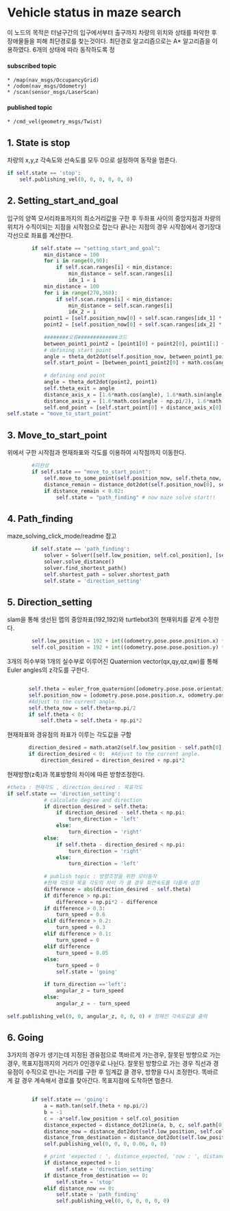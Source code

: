 
# Vehicle status in maze search

이 노드의 목적은 터널구간의 입구에서부터 출구까지 차량의 위치와 상태를 파악한 후 장애물들을 피해 최단경로를 찾는것이다. 최단경로 알고리즘으로는 A* 알고리즘을 이용하였다. 6개의 상태에 따라 동작하도록 정

#### subscribed topic
	* /map(nav_msgs/OccupancyGrid)
	* /odom(nav_msgs/Odometry)
	* /scan(sensor_msgs/LaserScan)
#### published topic
	* /cmd_vel(geometry_msgs/Twist)


## 1. State is stop
차량의 x,y,z 각속도와 선속도를 모두 0으로 설정하여 동작을 멈춘다.

```python
if self.state == 'stop':
	self.publishing_vel(0, 0, 0, 0, 0, 0)
```

		
## 2. Setting_start_and_goal
입구의 양쪽 모서리좌표까지의 최소거리값을 구한 후 두좌표 사이의 중앙지점과 차량의 위치가 수직이되는 지점을 시작점으로 잡는다
끝나는 지점의 경우 시작점에서 경기장대각선으로 좌표를 계산한다.
```python
        if self.state == "setting_start_and_goal":
            min_distance = 100
            for i in range(0,90):
                if self.scan.ranges[i] < min_distance:
                    min_distance = self.scan.ranges[i]
                    idx_1 = i
            min_distance = 100
            for i in range(270,360):
                if self.scan.ranges[i] < min_distance:
                    min_distance = self.scan.ranges[i]
                    idx_2 = i
            point1 = [self.position_now[0] + self.scan.ranges[idx_1] * math.cos(idx_1 * np.pi/180), self.position_now[1] + self.scan.ranges[idx_1] * math.sin(idx_1 * np.pi/180)]
            point2 = [self.position_now[0] + self.scan.ranges[idx_2] * math.cos(idx_2 * np.pi/180), self.position_now[1] + self.scan. math.sin(idx_2 * np.pi/180)]
            
            ########오류#############코드
            between_point1_point2 = [point1[0] + point2[0], point1[1] + point2[1]] 
            # defining start point
            angle = theta_dot2dot(self.position_now, between_point1_point2)
            self.start_point = [between_point1_point2[0] + math.cos(angle) * 0.1, between_point1_point2[1] + math.sin(angle) * 0.1]
            
            # defining end point
            angle = theta_dot2dot(point2, point1)
            self.theta_exit = angle
            distance_axis_x = [1.6*math.cos(angle), 1.6*math.sin(angle)]
            distance_axis_y = [1.6*math.cos(angle - np.pi/2), 1.6*math.sin(angle - np.pi/2)]
            self.end_point = [self.start_point[0] + distance_axis_x[0] + distance_axis_y[0], self.start_point[1] + distance_axis_x[1] + distance_axis_y[1]]
self.state = "move_to_start_point"
```
## 3. Move_to_start_point

위에서 구한 시작점과 현재좌표와 각도를 이용하여 시작점까지 이동한다.

```python 
        #미완성
        if self.state == "move_to_start_point":
            self.move_to_some_point(self.position_now, self.theta_now, self.start_point)
            distance_remain = distance_dot2dot(self.position_now[0], self.position_now[1], self.start_point[0], self.start_point[1])
            if distance_remain < 0.02:
				self.state = "path_finding" # now maze solve start!!
```


## 4. Path_finding
maze_solving_click_mode/readme 참고
```python
        if self.state == 'path_finding':
            solver = Solver([self.low_position, self.col_position], [self.destination_low, self.destination_col], map.data)
            solver.solve_distance()
            solver.find_shortest_path()
            self.shortest_path = solver.shortest_path
			self.state = 'direction_setting'
```
## 5. Direction_setting
slam을 통해 생선된 맵의 중앙좌표(192,192)와 turtlebot3의 현재위치를 같게 수정한다.
```python
        self.low_position = 192 + int((odometry.pose.pose.position.x) * 20) + 
        self.col_position = 192 + int((odometry.pose.pose.position.y) * 20) + 9
```
3개의 허수부와 1개의 실수부로 이루어진 Quaternion vector(qx,qy,qz,qw)를 통해 Euler angles의 z각도를 구한다.
 ```python

        self.theta = euler_from_quaternion([odometry.pose.pose.orientation.x, odometry.pose.pose.orientation.y, odometry.pose.pose.orientation.z, odometry.pose.pose.orientation.w])
        self.position_now = [odometry.pose.pose.position.x, odometry.pose.pose.position.y]
        #Adjust to the current angle.
        self.theta_now = self.theta+np.pi/2 
        if self.theta < 0:
            self.theta = self.theta + np.pi*2
 ```
현재좌표와 경유점의 좌표가 이루는 각도값을 구함
 
 ```python
        direction_desired = math.atan2(self.low_position - self.path[0], self.path[1] - self.col_position)
        if direction_desired < 0:  #Adjust to the current angle.
			direction_desired = direction_desired + np.pi*2
```
현재방향(z축)과 목표방향의 차이에 따른 방향조정한다.
```python
#theta : 현재각도 , direction_desired : 목표각도
if self.state == 'direction_setting':
            # calculate degree and direction
            if direction_desired > self.theta:
                if direction_desired - self.theta < np.pi:
                    turn_direction = 'left'
                else:
                    turn_direction = 'right'
            else:
                if self.theta - direction_desired < np.pi:
                    turn_direction = 'right'
                else:
                    turn_direction = 'left'
                    
            # publish topic : 방향조정을 위한 모터동작
            #현재 각도와 목표 각도의 차이 가 클 경우 회전속도를 다를게 설정
            difference = abs(direction_desired - self.theta)
            if difference > np.pi:
                difference = np.pi*2 - difference
            if difference > 0.3:
                turn_speed = 0.6
            elif difference > 0.2:
                turn_speed = 0.3
            elif difference > 0.1:
                turn_speed = 0
            elif difference
                turn_speed = 0.05
            else:
                turn_speed = 0
                self.state = 'going'

            if turn_direction =='left':
                angular_z = turn_speed
            else:
                angular_z = - turn_speed
                
self.publishing_vel(0, 0, angular_z, 0, 0, 0) # 정해진 각속도값을 출력
```
## 6. Going
3가지의 경우가 생기는데 지정된 경유점으로 똑바르게 가는경우, 잘못된 방향으로 가는 경우, 목표지점까지의 거리가 0인경우로 나뉜다.
잘못된 방향으로 가는 경우 직선과 경유점이 수직으로 만나는 거리를 구한 후 임계값 클 경우, 방향을 다시 조정한다.
똑바르게 갈 경우 계속해서 경로를 찾아간다. 목표지점에 도착하면 멈춘다.

```python

        if self.state == 'going':
            a = math.tan(self.theta + np.pi/2)
            b = -1
            c = -a*self.low_position + self.col_position
            distance_expected = distance_dot2line(a, b, c, self.path[0], self.path[1])
            distance_now = distance_dot2dot(self.low_position, self.col_position, self.path[0], self.path[1])
            distance_from_destination = distance_dot2dot(self.low_position, self.col_position, self.destination_low, self.destination_col)
            self.publishing_vel(0, 0, 0, 0.06, 0, 0)

            # print 'expected : ', distance_expected, 'now : ', distance_now
            if distance_expected > 1:
                self.state = 'direction_setting'
            if distance_from_destination == 0:
                self.state = 'stop'
            elif distance_now == 0:
                self.state = 'path_finding'
				self.publishing_vel(0, 0, 0, 0, 0, 0)
```





